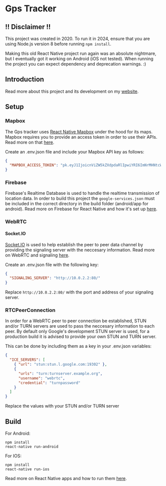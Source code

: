 # Gps Tracker

## !! Disclaimer !!

This project was created in 2020. To run it in 2024, ensure that you are using Node.js version 8 before running `npm install`.

Making this old React Native project run again was an absolute nightmare, but I eventually got it working on Android (iOS not tested). When running the project you can expect dependency and deprecation warnings. :)

## Introduction

Read more about this project and its development on my [website](https://www.rubendewitte.com/project/gps-app).

## Setup

### Mapbox

The Gps tracker uses [React Native Mapbox](https://github.com/react-native-mapbox-gl/maps) under the hood for its maps.
Mapbox requires you to provide an access token in order to use their APIs. Read more on that [here](https://docs.mapbox.com/help/how-mapbox-works/access-tokens/).

Create an .env.json file and include your Mapbox API key as follows:

```json
{
  "MAPBOX_ACCESS_TOKEN": "pk.eyJ1IjoicnViZW5kZXdpdaRlIpwiYRI6ImNrMHNtcWhjZzAzd24zY3J4NDJwODhxeHoifQ.CsajnMm8yJlFW0kbkP4bpQ"
}
```

### Firebase

Firebase's Realtime Database is used to handle the realtime transmission of location data. In order to build this project the `google-services.json` must be included in the correct directory in the build folder (android/app for android). Read more on Firebase for React Native and how it's set up [here](https://rnfirebase.io/).

### WebRTC

#### Socket.IO

[Socket.IO](https://socket.io/) is used to help establish the peer to peer data channel by providing the signaling server with the neccesary information. Read more on WebRTC and signaling [here](https://codelabs.developers.google.com/codelabs/webrtc-web/#0).

Create an .env.json file with the following key:

```json
{
  "SIGNALING_SERVER": "http://10.0.2.2:80/"
}
```

Replace `http://10.0.2.2:80/` with the port and address of your signaling server.

### RTCPeerConnection

In order for a WebRTC peer to peer connection be established, STUN and/or TURN servers are used to pass the neccesary information to each peer. By default only Google's development STUN server is used, for a production build it is advised to provide your own STUN and TURN server.

This can be done by including them as a key in your .env.json variables:

```json
{
  "ICE_SERVERS": [
    { "url": "stun:stun.l.google.com:19302" },
    {
      "urls": "turn:turnserver.example.org",
      "username": "webrtc",
      "credential": "turnpassword"
    }
  ]
}
```

Replace the values with your STUN and/or TURN server

## Build

For Android:

```
npm install
react-native run-android
```

For IOS:

```
npm install
react-native run-ios
```

Read more on React Native apps and how to run them [here](https://reactnative.dev/docs/getting-started).
